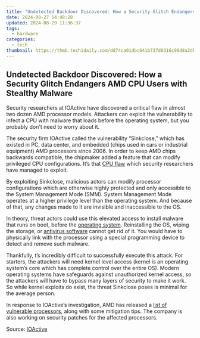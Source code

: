 ```yaml
---
title: "Undetected Backdoor Discovered: How a Security Glitch Endangers AMD CPU Users with Stealthy Malware"
date: 2024-08-27 14:48:28
updated: 2024-08-29 11:36:37
tags:
  - hardware
categories:
  - tech
thumbnail: https://thmb.techidaily.com/dd74ca01dbc641b737d0316c96d8a2db1900c3240cb26343210c013c6153bd21.jpg
---
```


## Undetected Backdoor Discovered: How a Security Glitch Endangers AMD CPU Users with Stealthy Malware

Security researchers at IOActive have discovered a critical flaw in almost two dozen AMD processor models. Attackers can exploit the vulnerability to infect a CPU with malware that loads before the operating system, but you probably don't need to worry about it.

 The security firm IOActive called the vulnerability “Sinkclose,” which has existed in PC, data center, and embedded (chips used in cars or industrial equipment) AMD processors since 2006\. In order to keep AMD chips backwards compatible, the chipmaker added a feature that can modify privileged CPU configurations. It’s that [CPU flaw](https://fox-hovers.techidaily.com/mastering-quick-periscope-streaming-techniques/) which security researchers have managed to exploit.

 By exploiting Sinkclose, malicious actors can modify processor configurations which are otherwise highly protected and only accessible to the System Management Mode (SMM). System Management Mode operates at a higher privilege level than the operating system. And because of that, any changes made to it are invisible and inaccessible to the OS.

 In theory, threat actors could use this elevated access to install malware that runs on boot, before the [operating system](https://hardware-updates.techidaily.com/mastering-tech-choices-trustworthy-tips-from-toms-hardware-hub/). Reinstalling the OS, wiping the storage, or [antivirus software](https://facebook-video-recording.techidaily.com/in-2024-access-high-res-fb-media-files/) cannot get rid of it. You would have to physically link with the processor using a special programming device to detect and remove such malware.

 Thankfully, t’s incredibly difficult to successfully execute this attack. For starters, the attackers will need kernel level access (kernel is an operating system’s core which has complete control over the entire OS). Modern operating systems have safeguards against unauthorized kernel access, so the attackers will have to bypass many layers of security to make it work. So while kernel exploits do exist, the threat Sinkclose poses is minimal for the average person.

 In response to IOActive’s investigation, AMD has released a [list of vulnerable processors](https://www.amd.com/en/resources/product-security/bulletin/amd-sb-7014.html), along with some mitigation tips. The company is also working on security patches for the affected processors.

 Source: [IOActive](https://ioactive.com/event/def-con-talk-amd-sinkclose-universal-ring-2-privilege-escalation/)

<ins class="adsbygoogle"
     style="display:block"
     data-ad-format="autorelaxed"
     data-ad-client="ca-pub-7571918770474297"
     data-ad-slot="1223367746"></ins>



<ins class="adsbygoogle"
     style="display:block"
     data-ad-client="ca-pub-7571918770474297"
     data-ad-slot="8358498916"
     data-ad-format="auto"
     data-full-width-responsive="true"></ins>
